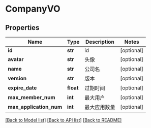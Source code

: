 # CompanyVO

## Properties
Name | Type | Description | Notes
------------ | ------------- | ------------- | -------------
**id** | **str** | id | [optional] 
**avatar** | **str** | 头像 | [optional] 
**name** | **str** | 公司名 | [optional] 
**version** | **str** | 版本 | [optional] 
**expire_date** | **float** | 过期时间 | [optional] 
**max_member_num** | **int** | 最大用户 | [optional] 
**max_application_num** | **int** | 最大应用数量 | [optional] 

[[Back to Model list]](../README.md#documentation-for-models) [[Back to API list]](../README.md#documentation-for-api-endpoints) [[Back to README]](../README.md)

